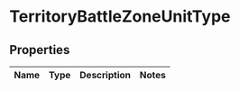 

# TerritoryBattleZoneUnitType


## Properties

| Name | Type | Description | Notes |
|------------ | ------------- | ------------- | -------------|



